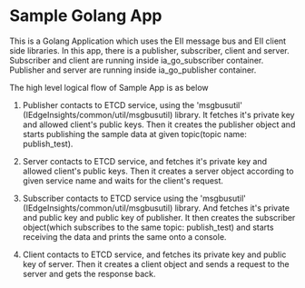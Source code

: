 # Sample Golang App


This is a Golang Application which uses the EII message bus and EII client side
libraries. In this app, there is a publisher, subscriber, client and server.
Subscriber and client are running inside ia_go_subscriber container.
Publisher and server are running inside ia_go_publisher container.

The high level logical flow of Sample App is as below

1. Publisher contacts to ETCD service, using the 'msgbusutil'
(IEdgeInsights/common/util/msgbusutil) library. It fetches it's private key
and allowed client's public keys. Then it creates the publisher object and
starts publishing the sample data at given topic(topic name: publish_test).

2. Server contacts to ETCD service, and fetches it's private key and
allowed client's public keys. Then it creates a server object according
to given service name and waits for the client's request.

3. Subscriber contacts to ETCD service using the 'msgbusutil'
(IEdgeInsights/common/util/msgbusutil) library. And fetches it's private
and public key and public key of publisher. It then creates the subscriber
object(which subscribes to the same topic: publish_test) and starts
receiving the data and prints the same onto a console.

4. Client contacts to ETCD service, and fetches its private key and public
key of server. Then it creates a client object and sends a request to the
server and gets the response back.
